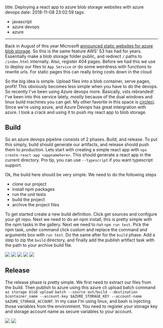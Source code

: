 title: Deploying a react app to azure blob storage websites with azure devops
date: 2018-11-08 23:02:59
tags:
- javascript
- azure devops
- azure
---

Back in August of this year Microsoft [announced static websites for azure blob storage](https://azure.microsoft.com/en-us/blog/azure-storage-static-web-hosting-public-preview/). So this is the same feature AWS' S3 has had for years. Essentially make a blob storage folder public, and redirect `/` paths to `/index.html` internally. Also, register 404 pages. Before we had this we use to deploy our files to `App Service` or do some weirdness with functions to rewrite urls. For static pages this can really bring costs down in the cloud

<!-- more -->

So the big idea is simple. Upload files into a blob container, serve pages, profit! This obviously becomes less simple when you have to do the devops. So recently I've been using Azure devops more. Basically, vsts rebranded! I've been into this service lately, mostly because of the dual windows and linux build machines you can get. My other favorite in this space is [circleci](https://circleci.com/). Since we're using azure, and Azure Devops has great intergration with azure. I took a crack and using it to push my react app to blob storage.

## Build

So an azure devops pipeline consists of 2 phases. Build, and release. To put this simply, build should generate our artifacts, and release should push them to production. Lets start with creating a simple react app with `npx create-react-app <appnamehere>`. This should generate a react app in the current directory. Pro tip, you can use `--typescript` if you want typescript support.

Ok, the build here should be very simple. We need to do the following steps

* clone our project
* install npm packages
* run the unit tests
* build the project
* archive the project files

To get started create a new build definition. Click get sources and configure your git repo. Next we need to do an npm install, this is pretty simple with the npm tasks in the gallery. Next we need to run `npm run test`. Pick the npm task, under command click custom and replace the command and arguments box with `run test`. Do the same after for the `build` phase. Add a step to zip the `build` directory, and finally add the publish artifact task with the path to your archive build file.

![](1.PNG)
![](2.PNG)
![](3.PNG)
![](4.PNG)
![](5.PNG)


## Release

The release phase is pretty simple. We first need to extract our files from the build. Then publish to azure using this azure cli upload batch command `az storage blob upload-batch --source out/build --destination $container_name --account-key $AZURE_STORAGE_KEY --account-name $AZURE_STORAGE_ACCOUNT`. In my case I'm using linux, and bash is injecting those variables from the environment. You need to register your storage key and storage account name as secure variables to your account.

![](6.PNG)
![](7.PNG)